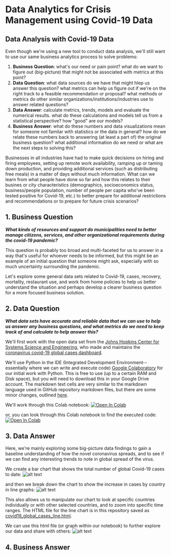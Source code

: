 # Data Analytics for Crisis Management using Covid-19 Data

## Data Analysis with Covid-19 Data

Even though we're using a new tool to conduct data analysis, we'll still want to use our same business analytics process to solve problems:

1. __Business Question__: what's our need or pain point? what do we want to figure out (big-picture) that might not be associated with metrics at this point?
2. __Data Question__: what data sources do we have that might hlep us answer this question? what metrics can help us figure out if we're on the right track to a feasible recommendation or proposal? what methods or metrics do other similar organizations/institutions/industries use to answer related questions?
3. __Data Answer__: calculate metrics, trends, models and evaluate the numerical results. what do these calculations and models tell us from a statistical perspective? how "good" are our models?
4. __Business Answer__: what do these numbers and data visualizations mean for someone not familar with statistics or the data in general? how do we relate these numbers back to answering (at least a part of) the original business question? what additional information do we need or what are the next steps to solving this?

Businesses in all industries have had to make quick decisions on hiring and firing employees, setting up remote work availability, ramping up or taming down production, and providing additional services (such as distributing free meals) in a matter of days without much information. What can we learn from what people have done so far and how this relates to their busines or city characteristics (demographics, socioeconomics status, business/people population, number of people per capita who've been tested positive for Covid-19, etc.) to better prepare for additional restrictions and recommendations or to prepare for future crisis scenarios?

## 1. Business Question
__*What kinds of resources and support do municipalities need to better manage citizens, services, and other organizational requirements during the covid-19 pandemic?*__

This question is probably too broad and multi-faceted for us to answer in a way that's useful for whoever needs to be informed, but this might be an example of an initial question that someone might ask, especially with so much uncertainty surrounding the pandemic. 

Let's explore some general data sets related to Covid-19, cases, recovery, mortality, restaurant use, and work from home policies to help us better understand the situation and perhaps develop a clearer business question for a more focused business solution. 

## 2. Data Question
__*What data sets have accurate and reliable data that we can use to help us answer any business questions, and what metrics do we need to keep track of and calculate to help answer this?*__

We'll first work with the open data set from the [Johns Hopkins Center for Systems Science and Engineering](https://systems.jhu.edu/), who made and maintains the [coronavirus covid-19 global cases dashboard](https://www.arcgis.com/apps/opsdashboard/index.html#/bda7594740fd40299423467b48e9ecf6).

We'll use Python in the IDE (Integrated Development Environment--essentially where we can write and execute code) [Google Colaboratory](https://colab.research.google.com/notebooks/intro.ipynb#recent=true) for our initial work with Python. This is free to use (up to a certain RAM and Disk space), but you will need to download this in your Google Drive account. The markdown text cells are very similar to the markdown language used in GitHub repository markdown files, but there are some minor changes, outlined [here](https://colab.research.google.com/notebooks/markdown_guide.ipynb#scrollTo=tPqPXAKKkzaM).

We'll work through this Colab notebook: [![Open In Colab](https://colab.research.google.com/assets/colab-badge.svg)](https://colab.research.google.com/drive/1ZA7-VpFHMFwej0JArcBwh8OkxjQ9-U_0)

or, you can look through this Colab notebook to find the executed code: [![Open In Colab](https://colab.research.google.com/assets/colab-badge.svg)](https://colab.research.google.com/drive/1zClEc4YwwmQcxYKtTVT5YgqHVKn2GSqJ)

## 3. Data Answer
Here, we're mainly exploring some big-picture data findings to gain a baseline understanding of how the novel coronavirus spreads, and to see if we can find any interesting trends to note in global spread of the virus. 

We create a bar chart that shows the total number of global Covid-19 cases to date:
![alt text](https://github.com/jhu-business-analytics/covid-19-case-python-data-analysis/blob/master/covid19-global-cases-march26.png)

and then we break down the chart to show the increase in cases by country in line graphs:
![alt text](https://github.com/jhu-business-analytics/covid-19-case-python-data-analysis/blob/master/covid19-country-cases-march26.png)

This also allows us to manipulate our chart to look at specific countries individually or with other selected countries, and to zoom into specific time ranges. The HTML file for the line chart is in this repository saved as [covid19_global_cases_line.html](https://github.com/jhu-business-analytics/covid-19-case-python-data-analysis/blob/master/covid19_global_cases_line.html).

We can use this html file (or graph within our notebook) to further explore our data and share with others:
![alt text](https://github.com/jhu-business-analytics/covid-19-case-python-data-analysis/blob/master/covid19-country-line-gif.gif)

## 4. Business Answer
